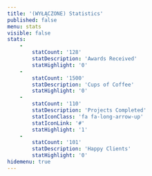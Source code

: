```yaml
---
title: '(WYŁĄCZONE) Statistics'
published: false
menu: stats
visible: false
stats:
    -
        statCount: '128'
        statDescription: 'Awards Received'
        statHighlight: '0'
    -
        statCount: '1500'
        statDescription: 'Cups of Coffee'
        statHighlight: '0'
    -
        statCount: '110'
        statDescription: 'Projects Completed'
        statIconClass: 'fa fa-long-arrow-up'
        statIconLink: '#'
        statHighlight: '1'
    -
        statCount: '101'
        statDescription: 'Happy Clients'
        statHighlight: '0'
hidemenu: true
---
```


